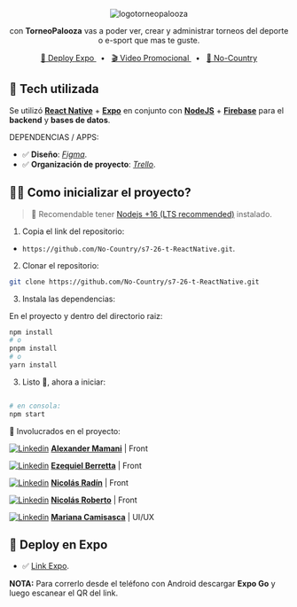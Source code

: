 <div align="center">


![logotorneopalooza](https://user-images.githubusercontent.com/87555292/233204533-169ae838-1278-4cfd-8e6e-2462e05246ae.png)



  <p>con <b>TorneoPalooza</b> vas a poder ver, crear y administrar torneos del deporte o e-sport que mas te guste.</p>

<a href="https://expo.dev/@ezequielmatiasb/tournament-app?serviceType=classic&distribution=expo-go">🚀 Deploy Expo </a>
<span>&nbsp;&nbsp;•&nbsp;&nbsp;</span>
<a href="https://www.canva.com/design/DAFgfzI3OgQ/YLt2pOc5Oz8FEc9XBDtwLA/watch">🎬 Video Promocional </a>
  <span>&nbsp;&nbsp;•&nbsp;&nbsp;</span>
<a href="https://www.nocountry.tech/">🧩 No-Country </a>
  

</div>

## 🦾 Tech utilizada

Se utilizó [**React Native**](https://reactnative.dev/) + [**Expo**](https://expo.dev/) en conjunto con [**NodeJS**](https://nativewind.dev/) + [**Firebase**](https://firebase.google.com/) para el  **backend** y **bases de datos**.

DEPENDENCIAS / APPS:   


- ✅ **Diseño**: [*Figma*](https://www.figma.com/file/HR1pTyjfQiFjdvEU3LXQud/Cohete-9?node-id=0-1).
- ✅ **Organización de proyecto**: [*Trello*](https://trello.com).



## 👨‍🚀 Como inicializar el proyecto?

> 🚧 Recomendable tener [Nodejs +16 (LTS recommended)](https://nodejs.org/en/) instalado.

1. Copia el link del repositorio:

- `https://github.com/No-Country/s7-26-t-ReactNative.git`.

2. Clonar el repositorio:

```bash
git clone https://github.com/No-Country/s7-26-t-ReactNative.git
```

3. Instala las dependencias:

En el proyecto y dentro del directorio raiz:

```bash
npm install
# o
pnpm install
# o
yarn install
```


3. Listo 🥳, ahora a iniciar:

```bash

# en consola:
npm start

```

👐 Involucrados en el proyecto:



 [![Linkedin](https://i.stack.imgur.com/gVE0j.png)](https://www.linkedin.com/alexander-mamani/) [**Alexander Mamani**](https://github.com/AlexQS96) | Front

 [![Linkedin](https://i.stack.imgur.com/gVE0j.png)](https://www.linkedin.com/ezequiel-berretta/) [**Ezequiel Berretta**](https://github.com/rretta) | Front

 [![Linkedin](https://i.stack.imgur.com/gVE0j.png)](https://www.linkedin.com/nico-radin/) [**Nicolás Radín**](https://github.com/niicodeer) | Front

 [![Linkedin](https://i.stack.imgur.com/gVE0j.png)](https://www.linkedin.com/nicolas-roberto/) [**Nicolás Roberto**](https://github.com/nicolasroberto) | Front

 [![Linkedin](https://i.stack.imgur.com/gVE0j.png)](https://www.linkedin.com/mariana-camisasca/) [**Mariana Camisasca**](https://www.behance.net/mcamisasca) | UI/UX




## 🎉 Deploy en Expo

- ✅ [Link Expo](https://expo.dev/@ezequielmatiasb/tournament-app?serviceType=classic&distribution=expo-go).

**NOTA:** Para correrlo desde el teléfono con Android descargar **Expo Go** y luego escanear el QR del link.
